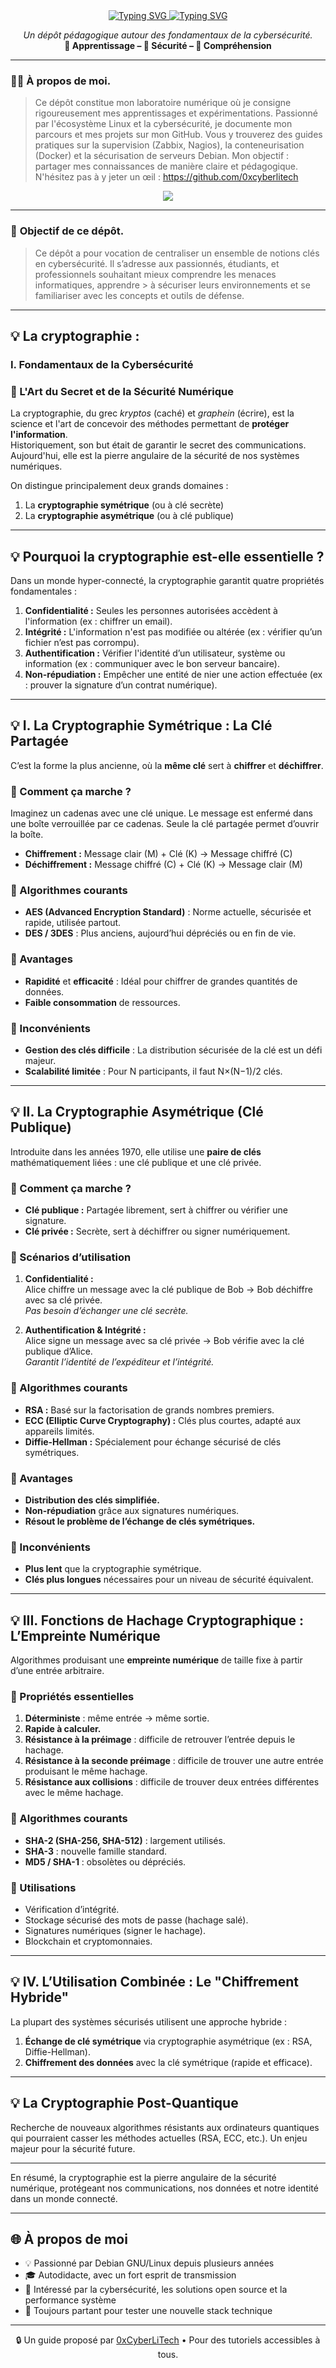 <div align="center">

<a href="https://github.com/0xCyberLiTech">
  <img src="https://readme-typing-svg.herokuapp.com?font=Fira+Code&size=32&pause=1000&color=33FF33&center=true&vCenter=true&width=650&lines=CRYPTOGRAPHIE+%26+CYBERSÉCURITÉ;Chiffrement+•+Hachage+•+Authentification;Comprendre+les+bases+pour+mieux+protéger" alt="Typing SVG" />
</a>

<a href="https://github.com/0xCyberLiTech">
  <img 
    src="https://readme-typing-svg.herokuapp.com?
      font=Fira+Code&
      size=32&
      pause=1000&
      color=33FF33&
      center=true&
      vCenter=true&
      width=650&
      lines=CYBERSECURIT%C3%89+%26+CRYPTOGRAPHIE;
            Fondamentaux+%26+Algorithmes;
            Sécuriser+•+Chiffrer+•+Authentifier"
    alt="Typing SVG" />
</a>


<p align="center">
  <em>Un dépôt pédagogique autour des fondamentaux de la cybersécurité.</em><br>
  <b>📘 Apprentissage – 🔐 Sécurité – 🧠 Compréhension</b>
</p>

</div>

---

### 👨‍💻 **À propos de moi.**

> Ce dépôt constitue mon laboratoire numérique où je consigne rigoureusement mes apprentissages et expérimentations.
> Passionné par l'écosystème Linux et la cybersécurité, je documente mon parcours et mes projets sur mon GitHub.
> Vous y trouverez des guides pratiques sur la supervision (Zabbix, Nagios), la conteneurisation (Docker) et la sécurisation de serveurs Debian.
> Mon objectif : partager mes connaissances de manière claire et pédagogique.
> N'hésitez pas à y jeter un œil : https://github.com/0xcyberlitech

<p align="center">
  <a href="https://skillicons.dev">
    <img src="https://skillicons.dev/icons?i=linux,debian,bash,docker,nginx,grafana,prometheus,git,vim" />
  </a>
</p>

---

### 🎯 **Objectif de ce dépôt.**

> Ce dépôt a pour vocation de centraliser un ensemble de notions clés en cybersécurité. Il s’adresse aux passionnés, étudiants, et professionnels souhaitant mieux comprendre les menaces informatiques, apprendre  > à sécuriser leurs environnements et se familiariser avec les concepts et outils de défense.

---

## 💡 **La cryptographie :**

### I. Fondamentaux de la Cybersécurité

### 👋 L'Art du Secret et de la Sécurité Numérique

La cryptographie, du grec *kryptos* (caché) et *graphein* (écrire), est la science et l'art de concevoir des méthodes permettant de **protéger l'information**.  
Historiquement, son but était de garantir le secret des communications. Aujourd'hui, elle est la pierre angulaire de la sécurité de nos systèmes numériques.

On distingue principalement deux grands domaines :  
1. La **cryptographie symétrique** (ou à clé secrète)  
2. La **cryptographie asymétrique** (ou à clé publique)

---

## 💡 Pourquoi la cryptographie est-elle essentielle ?

Dans un monde hyper-connecté, la cryptographie garantit quatre propriétés fondamentales :

1. **Confidentialité :** Seules les personnes autorisées accèdent à l'information (ex : chiffrer un email).  
2. **Intégrité :** L'information n'est pas modifiée ou altérée (ex : vérifier qu’un fichier n’est pas corrompu).  
3. **Authentification :** Vérifier l'identité d’un utilisateur, système ou information (ex : communiquer avec le bon serveur bancaire).  
4. **Non-répudiation :** Empêcher une entité de nier une action effectuée (ex : prouver la signature d’un contrat numérique).

---

## 💡 I. La Cryptographie Symétrique : La Clé Partagée

C’est la forme la plus ancienne, où la **même clé** sert à **chiffrer** et **déchiffrer**.

### 👋 Comment ça marche ?

Imaginez un cadenas avec une clé unique. Le message est enfermé dans une boîte verrouillée par ce cadenas. Seule la clé partagée permet d’ouvrir la boîte.

- **Chiffrement :** Message clair (M) + Clé (K) → Message chiffré (C)  
- **Déchiffrement :** Message chiffré (C) + Clé (K) → Message clair (M)

### 👋 Algorithmes courants

- **AES (Advanced Encryption Standard)** : Norme actuelle, sécurisée et rapide, utilisée partout.  
- **DES / 3DES** : Plus anciens, aujourd’hui dépréciés ou en fin de vie.

### 👋 Avantages

- **Rapidité** et **efficacité** : Idéal pour chiffrer de grandes quantités de données.  
- **Faible consommation** de ressources.

### 👋 Inconvénients

- **Gestion des clés difficile** : La distribution sécurisée de la clé est un défi majeur.  
- **Scalabilité limitée** : Pour N participants, il faut N×(N−1)/2 clés.

---

## 💡 II. La Cryptographie Asymétrique (Clé Publique)

Introduite dans les années 1970, elle utilise une **paire de clés** mathématiquement liées : une clé publique et une clé privée.

### 👋 Comment ça marche ?

- **Clé publique :** Partagée librement, sert à chiffrer ou vérifier une signature.  
- **Clé privée :** Secrète, sert à déchiffrer ou signer numériquement.

### 👋 Scénarios d’utilisation

1. **Confidentialité :**  
   Alice chiffre un message avec la clé publique de Bob → Bob déchiffre avec sa clé privée.  
   *Pas besoin d’échanger une clé secrète.*

2. **Authentification & Intégrité :**  
   Alice signe un message avec sa clé privée → Bob vérifie avec la clé publique d’Alice.  
   *Garantit l’identité de l’expéditeur et l’intégrité.*

### 👋 Algorithmes courants

- **RSA :** Basé sur la factorisation de grands nombres premiers.  
- **ECC (Elliptic Curve Cryptography) :** Clés plus courtes, adapté aux appareils limités.  
- **Diffie-Hellman :** Spécialement pour échange sécurisé de clés symétriques.

### 👋 Avantages

- **Distribution des clés simplifiée.**  
- **Non-répudiation** grâce aux signatures numériques.  
- **Résout le problème de l’échange de clés symétriques.**

### 👋 Inconvénients

- **Plus lent** que la cryptographie symétrique.  
- **Clés plus longues** nécessaires pour un niveau de sécurité équivalent.

---

## 💡 III. Fonctions de Hachage Cryptographique : L’Empreinte Numérique

Algorithmes produisant une **empreinte numérique** de taille fixe à partir d’une entrée arbitraire.

### 👋 Propriétés essentielles

1. **Déterministe** : même entrée → même sortie.  
2. **Rapide à calculer.**  
3. **Résistance à la préimage** : difficile de retrouver l’entrée depuis le hachage.  
4. **Résistance à la seconde préimage** : difficile de trouver une autre entrée produisant le même hachage.  
5. **Résistance aux collisions** : difficile de trouver deux entrées différentes avec le même hachage.

### 👋 Algorithmes courants

- **SHA-2 (SHA-256, SHA-512)** : largement utilisés.  
- **SHA-3** : nouvelle famille standard.  
- **MD5 / SHA-1** : obsolètes ou dépréciés.

### 👋 Utilisations

- Vérification d’intégrité.  
- Stockage sécurisé des mots de passe (hachage salé).  
- Signatures numériques (signer le hachage).  
- Blockchain et cryptomonnaies.

---

## 💡 IV. L’Utilisation Combinée : Le "Chiffrement Hybride"

La plupart des systèmes sécurisés utilisent une approche hybride :

1. **Échange de clé symétrique** via cryptographie asymétrique (ex : RSA, Diffie-Hellman).  
2. **Chiffrement des données** avec la clé symétrique (rapide et efficace).

---

## 💡 La Cryptographie Post-Quantique

Recherche de nouveaux algorithmes résistants aux ordinateurs quantiques qui pourraient casser les méthodes actuelles (RSA, ECC, etc.). Un enjeu majeur pour la sécurité future.

---

En résumé, la cryptographie est la pierre angulaire de la sécurité numérique, protégeant nos communications, nos données et notre identité dans un monde connecté.

---

## 🌐 À propos de moi

- 💡 Passionné par Debian GNU/Linux depuis plusieurs années  
- 🎓 Autodidacte, avec un fort esprit de transmission  
- 🔐 Intéressé par la cybersécurité, les solutions open source et la performance système  
- 🧪 Toujours partant pour tester une nouvelle stack technique

---

<p align="center">
  🔒 Un guide proposé par <a href="https://github.com/0xCyberLiTech">0xCyberLiTech</a> • Pour des tutoriels accessibles à tous.
</p>
